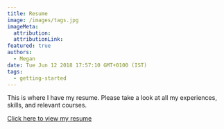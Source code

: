```yaml
---
title: Resume
image: /images/tags.jpg
imageMeta:
  attribution:
  attributionLink:
featured: true
authors:
  - Megan
date: Tue Jun 12 2018 17:57:10 GMT+0100 (IST)
tags:
  - getting-started
---
```


This is where I have my resume. Please take a look at all my experiences, skills,
and relevant courses.

[Click here to view my resume](/images/Meganresume.jpeg)
